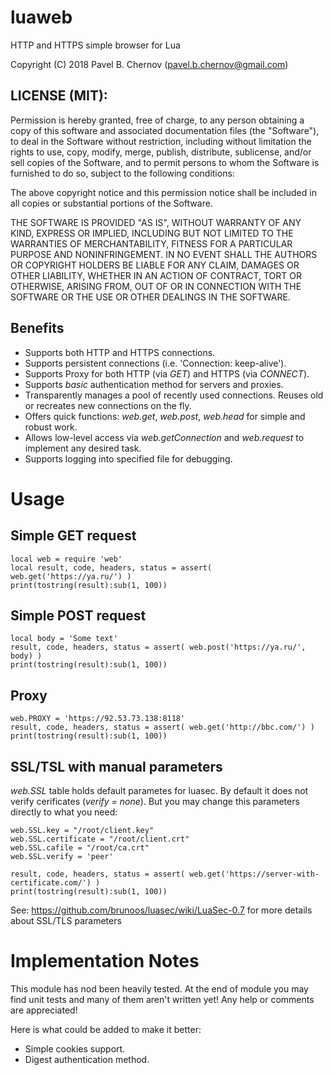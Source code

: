 # luaweb
HTTP and HTTPS simple browser for Lua

Copyright (C) 2018 Pavel B. Chernov (pavel.b.chernov@gmail.com)

## LICENSE (MIT):

Permission is hereby granted, free of charge, to any person obtaining a copy
of this software and associated documentation files (the "Software"), to deal
in the Software without restriction, including without limitation the rights
to use, copy, modify, merge, publish, distribute, sublicense, and/or sell
copies of the Software, and to permit persons to whom the Software is
furnished to do so, subject to the following conditions:

The above copyright notice and this permission notice shall be included in all
copies or substantial portions of the Software.

THE SOFTWARE IS PROVIDED "AS IS", WITHOUT WARRANTY OF ANY KIND, EXPRESS OR
IMPLIED, INCLUDING BUT NOT LIMITED TO THE WARRANTIES OF MERCHANTABILITY,
FITNESS FOR A PARTICULAR PURPOSE AND NONINFRINGEMENT. IN NO EVENT SHALL THE
AUTHORS OR COPYRIGHT HOLDERS BE LIABLE FOR ANY CLAIM, DAMAGES OR OTHER
LIABILITY, WHETHER IN AN ACTION OF CONTRACT, TORT OR OTHERWISE, ARISING FROM,
OUT OF OR IN CONNECTION WITH THE SOFTWARE OR THE USE OR OTHER DEALINGS IN THE
SOFTWARE.

## Benefits
- Supports both HTTP and HTTPS connections.
- Supports persistent connections (i.e. 'Connection: keep-alive').
- Supports Proxy for both HTTP (via *GET*) and HTTPS (via *CONNECT*).
- Supports *basic* authentication method for servers and proxies.
- Transparently manages a pool of recently used connections. Reuses old or recreates new connections on the fly.
- Offers quick functions: *web.get*, *web.post*, *web.head* for simple and robust work.
- Allows low-level access via *web.getConnection* and *web.request* to implement any desired task.
- Supports logging into specified file for debugging.

# Usage

## Simple GET request

  ```
  local web = require 'web'
  local result, code, headers, status = assert( web.get('https://ya.ru/') )
  print(tostring(result):sub(1, 100))
  ```

## Simple POST request

  ```
  local body = 'Some text'
  result, code, headers, status = assert( web.post('https://ya.ru/', body) )
  print(tostring(result):sub(1, 100))
  ```

## Proxy

  ```
  web.PROXY = 'https://92.53.73.138:8118'
  result, code, headers, status = assert( web.get('http://bbc.com/') )
  print(tostring(result):sub(1, 100))
  ```
## SSL/TSL with manual parameters

  *web.SSL* table holds default parametes for luasec. By default it does not verify cerificates (*verify = none*). But you may change this parameters directly to what you need:
  
  ```
  web.SSL.key = "/root/client.key"
  web.SSL.certificate = "/root/client.crt"
  web.SSL.cafile = "/root/ca.crt"
  web.SSL.verify = 'peer'
  
  result, code, headers, status = assert( web.get('https://server-with-certificate.com/') )
  print(tostring(result):sub(1, 100))
  ```

See: https://github.com/brunoos/luasec/wiki/LuaSec-0.7 for more details about SSL/TLS parameters

# Implementation Notes

This module has nod been heavily tested. At the end of module you may find unit tests and many of them aren't written yet!
Any help or comments are appreciated!

Here is what could be added to make it better:
- Simple cookies support.
- Digest authentication method.
